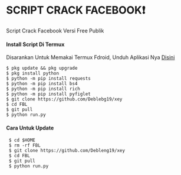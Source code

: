 # SCRIPT CRACK FACEBOOK❗
Script Crack Facebook Versi Free Publik

#### Install Script Di Termux
 Disarankan Untuk Memakai Termux Fdroid, Unduh Aplikasi Nya [Disini](https://f-droid.org/repo/com.termux_118.apk)
 ```
 $ pkg update && pkg upgrade
 $ pkg install python
 $ python -m pip install requests
 $ python -m pip install bs4
 $ python -m pip install rich
 $ python -m pip install pyfiglet
 $ git clone https://github.com/Deblebg19/xey
 $ cd FBL
 $ git pull
 $ python run.py
 ```
#### Cara Untuk Update
 ```
  $ cd $HOME
  $ rm -rf FBL
  $ git clone https://github.com/Debleng19/xey
  $ cd FBL
  $ git pull
  $ python run.py
